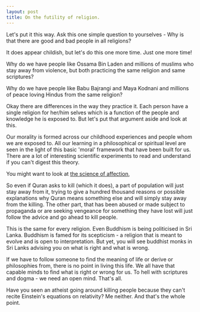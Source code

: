 ```yaml
---
layout: post
title: On the futility of religion.
---
```


Let's put it this way. Ask this one simple question to yourselves - Why is that there are good and bad people in all religions? 

It does appear childish, but let's do this one more time. Just one more time!

Why do we have people like Ossama Bin Laden and millions of muslims who stay away from violence, but both practicing the same religion and same scriptures?

Why do we have people like Babu Bajrangi and Maya Kodnani and millions of peace loving Hindus from the same religion?

Okay there are differences in the way they practice it. Each person have a single religion for her/him selves which is a function of the people and knowledge he is exposed to. But let's put that argument aside and look at this.

Our morality is formed across our childhood experiences and people whom we are exposed to. All our learning in a philosophical or spiritual level are seen in the light of this basic 'moral' framework that have been built for us. There are a lot of interesting scientific experiments to read and understand if you can't digest this theory.

You might want to look at [the science of affection](https://www.brainpickings.org/2016/07/07/love-at-goon-park-harry-harlow-deborah-blum/), 

So even if Quran asks to kill (which it does), a part of population will just stay away from it, trying to give a hundred thousand reasons or possible explanations why Quran means something else and will simply stay away from the killing. The other part, that has been abused or made subject to propaganda or are seeking vengeance for something they have lost will just follow the advice and go ahead to kill people. 

This is the same for every religion. Even Buddhism is being politicised in Sri Lanka. Buddhism is famed for its scepticism - a religion that is meant to evolve and is open to interpretation. But yet, you will see buddhist monks in Sri Lanks advising you on what is right and what is wrong.

If we have to follow someone to find the meaning of life or derive or philosophies from, there is no point in living this life. We all have that capable minds to find what is right or wrong for us. To hell with scriptures and dogma - we need an open mind. That's all.

Have you seen an atheist going around killing people because they can't recite Einstein's equations on relativity? Me neither. And that's the whole point.